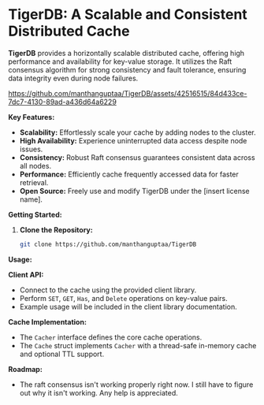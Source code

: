 # TigerDB: A Scalable and Consistent Distributed Cache

**TigerDB** provides a horizontally scalable distributed cache, offering high performance and availability for key-value storage. It utilizes the Raft consensus algorithm for strong consistency and fault tolerance, ensuring data integrity even during node failures.


https://github.com/manthanguptaa/TigerDB/assets/42516515/84d433ce-7dc7-4130-89ad-a436d64a6229


**Key Features:**

- **Scalability:** Effortlessly scale your cache by adding nodes to the cluster.
- **High Availability:** Experience uninterrupted data access despite node issues.
- **Consistency:** Robust Raft consensus guarantees consistent data across all nodes.
- **Performance:** Efficiently cache frequently accessed data for faster retrieval.
- **Open Source:** Freely use and modify TigerDB under the [insert license name].

**Getting Started:**

1. **Clone the Repository:**
   ```bash
   git clone https://github.com/manthanguptaa/TigerDB
   ```

**Usage:**

**Client API:**

- Connect to the cache using the provided client library.
- Perform `SET`, `GET`, `Has`, and `Delete` operations on key-value pairs.
- Example usage will be included in the client library documentation.

**Cache Implementation:**

- The `Cacher` interface defines the core cache operations.
- The `Cache` struct implements `Cacher` with a thread-safe in-memory cache and optional TTL support.

**Roadmap:**

- The raft consensus isn't working properly right now. I still have to figure out why it isn't working. Any help is appreciated.

